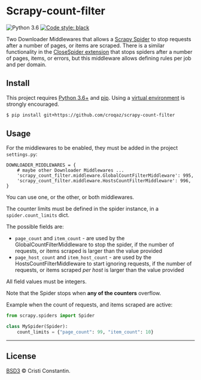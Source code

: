 # Scrapy-count-filter

![Python 3.6](https://img.shields.io/badge/python-3.6-blue.svg) [![Code style: black](https://img.shields.io/badge/code%20style-black-000000.svg)](https://github.com/ambv/black)

Two Downloader Middlewares that allows a [Scrapy Spider](https://scrapy.readthedocs.io/en/latest/topics/spiders.html) to stop requests after a number of pages, or items are scraped.
There is a similar functionality in the [CloseSpider extension](https://scrapy.readthedocs.io/en/latest/topics/extensions.html#module-scrapy.extensions.closespider) that stops spiders after a number of pages, items, or errors, but this middleware allows defining rules per job and per domain.


## Install

This project requires [Python 3.6+](https://www.python.org/) and [pip](https://pip.pypa.io/). Using a [virtual environment](https://virtualenv.pypa.io/) is strongly encouraged.

```sh
$ pip install git+https://github.com/croqaz/scrapy-count-filter
```


## Usage

For the middlewares to be enabled, they must be added in the project `settings.py`:

```
DOWNLOADER_MIDDLEWARES = {
    # maybe other Downloader Middlewares ...
    'scrapy_count_filter.middleware.GlobalCountFilterMiddleware': 995,
    'scrapy_count_filter.middleware.HostsCountFilterMiddleware': 996,
}
```

You can use one, or the other, or both middlewares.

The counter limits must be defined in the spider instance, in a `spider.count_limits` dict.

The possible fields are:
* `page_count` and `item_count` - are used by the GlobalCountFilterMiddleware to stop the spider, if the number of requests, or items scraped is larger than the value provided
* `page_host_count` and `item_host_count` - are used by the HostsCountFilterMiddleware to start ignoring requests, if the number of requests, or items scraped *per host* is larger than the value provided

All field values must be integers.

Note that the Spider stops when **any of the counters** overflow.


Example when the count of requests, and items scraped are active:

```py
from scrapy.spiders import Spider

class MySpider(Spider):
    count_limits = {"page_count": 99, "item_count": 10}
```

-----

## License

[BSD3](LICENSE) © Cristi Constantin.
